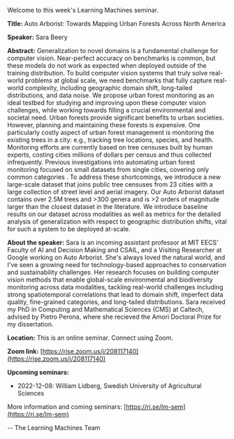 Welcome to this week's Learning Machines seminar.

**Title:** Auto Arborist: Towards Mapping Urban Forests Across North America

**Speaker:** Sara Beery

**Abstract:** Generalization to novel domains is a fundamental challenge for computer vision. Near-perfect accuracy on benchmarks is common, but these models do not work as expected when deployed outside of the training distribution. To build computer vision systems that truly solve real-world problems at global scale, we need benchmarks that fully capture real-world complexity, including geographic domain shift, long-tailed distributions, and data noise. We propose urban forest monitoring as an ideal testbed for studying and improving upon these computer vision challenges, while working towards filling a crucial environmental and societal need. Urban forests provide significant benefits to urban societies. However, planning and maintaining these forests is expensive. One particularly costly aspect of urban forest management is monitoring the existing trees in a city: e.g., tracking tree locations, species, and health. Monitoring efforts are currently based on tree censuses built by human experts, costing cities millions of dollars per census and thus collected infrequently. Previous investigations into automating urban forest monitoring focused on small datasets from single cities, covering only common categories . To address these shortcomings, we introduce a new large-scale dataset that joins public tree censuses from 23 cities with a large collection of street level and aerial imagery. Our Auto Arborist dataset contains over 2.5M trees and >300 genera and is >2 orders of magnitude larger than the closest dataset in the literature. We introduce baseline results on our dataset across modalities as well as metrics for the detailed analysis of generalization with respect to geographic distribution shifts, vital for such a system to be deployed at-scale.

**About the speaker:** Sara is an incoming assistant professor at MIT EECS' Faculty of AI and Decision Making and CSAIL, and a Visiting Researcher at Google working on Auto Arborist. She's always loved the natural world, and I've seen a growing need for technology-based approaches to conservation and sustainability challenges. Her research focuses on building computer vision methods that enable global-scale environmental and biodiversity monitoring across data modalities, tackling real-world challenges including strong spatiotemporal correlations that lead to domain shift, imperfect data quality, fine-grained categories, and long-tailed distributions. Sara received my PhD in Computing and Mathematical Sciences (CMS) at Caltech, advised by Pietro Perona, where she recieved the Amori Doctoral Prize for my dissertation. 

**Location:** This is an online seminar. Connect using Zoom.

**Zoom link:** [https://rise.zoom.us/j/208117140](https://rise.zoom.us/j/208117140)

**Upcoming seminars:**

* 2022-12-08: William Lidberg, Swedish University of Agricultural Sciences

More information and coming seminars: [https://ri.se/lm-sem](https://ri.se/lm-sem)

-- The Learning Machines Team

